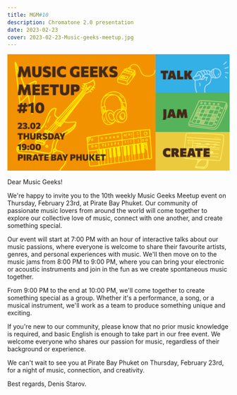 ```yaml
---
title: MGM#10
description: Chromatone 2.0 presentation
date: 2023-02-23
cover: 2023-02-23-Music-geeks-meetup.jpg
---
```


<youtube-embed video="blgN4Rn_0o4"></youtube-embed>

![](./MGM10.png)

Dear Music Geeks!

We're happy to invite you to the 10th weekly Music Geeks Meetup event on Thursday, February 23rd, at Pirate Bay Phuket. Our community of passionate music lovers from around the world will come together to explore our collective love of music, connect with one another, and create something special.

Our event will start at 7:00 PM with an hour of interactive talks about our music passions, where everyone is welcome to share their favourite artists, genres, and personal experiences with music. We'll then move on to the music jams from 8:00 PM to 9:00 PM, where you can bring your electronic or acoustic instruments and join in the fun as we create spontaneous music together.

From 9:00 PM to the end at 10:00 PM, we'll come together to create something special as a group. Whether it's a performance, a song, or a musical instrument, we'll work as a team to produce something unique and exciting.

If you're new to our community, please know that no prior music knowledge is required, and basic English is enough to take part in our free event. We welcome everyone who shares our passion for music, regardless of their background or experience.

We can't wait to see you at Pirate Bay Phuket on Thursday, February 23rd, for a night of music, connection, and creativity.

Best regards,
Denis Starov.